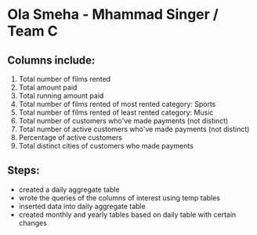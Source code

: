 # Ola Smeha - Mhammad Singer / Team C
## Columns include:
1. Total number of films rented
2. Total amount paid
3. Total running amount paid
4. Total number of films rented of most rented category: Sports
5. Total number of films rented of least rented category: Music
6. Total number of customers who've made payments (not distinct)
7. Total number of active customers who've made payments (not distinct)
8. Percentage of active customers
9. Total distinct cities of customers who made payments

## Steps:
- created a daily aggregate table
- wrote the queries of the columns of interest using temp tables
- inserted data into daily aggregate table
- created monthly and yearly tables based on daily table with certain changes
